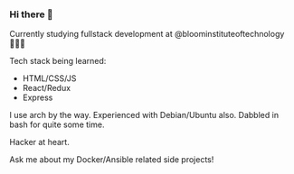### Hi there 👋
Currently studying fullstack development at @bloominstituteoftechnology 👨🏻‍💻

Tech stack being learned:
- HTML/CSS/JS
- React/Redux
- Express

I use arch by the way. Experienced with Debian/Ubuntu also. Dabbled in bash for quite some time.

Hacker at heart.

Ask me about my Docker/Ansible related side projects!

<!--
**kaizensh/kaizensh** is a ✨ _special_ ✨ repository because its `README.md` (this file) appears on your GitHub profile.

Here are some ideas to get you started:

- 🔭 I’m currently working on ...
- 🌱 I’m currently learning ...
- 👯 I’m looking to collaborate on ...
- 🤔 I’m looking for help with ...
- 💬 Ask me about ...
- 📫 How to reach me: ...
- 😄 Pronouns: ...
- ⚡ Fun fact: ...
-->

